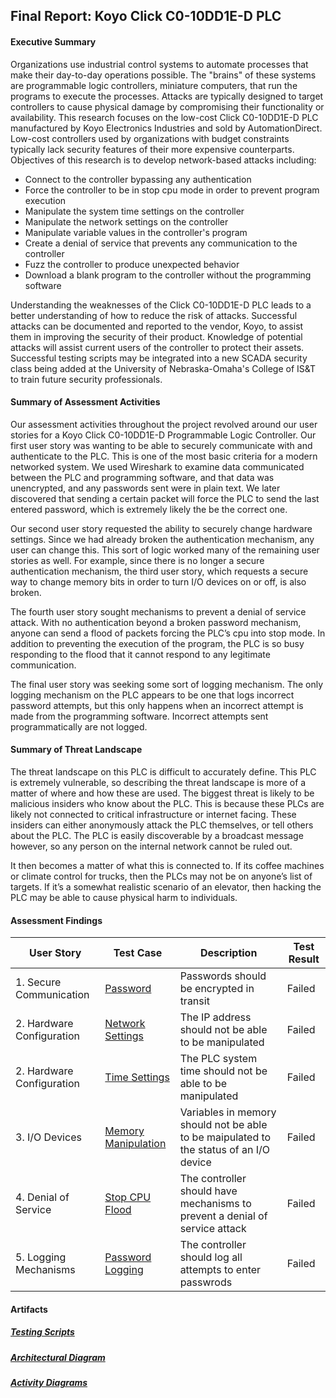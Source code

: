 ## Final Report: Koyo Click C0-10DD1E-D PLC

#### Executive Summary

Organizations use industrial control systems to automate processes that make their day-to-day operations possible.  The "brains" of these systems are programmable logic controllers, miniature computers, that run the programs to execute the processes.  Attacks are typically designed to target controllers to cause physical damage by compromising their functionality or availability.  This research focuses on the low-cost Click C0-10DD1E-D PLC manufactured by Koyo Electronics Industries and sold by AutomationDirect.  Low-cost controllers used by organizations with budget constraints typically lack security features of their more expensive counterparts. Objectives of this research is to develop network-based attacks including:

  - Connect to the controller bypassing any authentication
  - Force the controller to be in stop cpu mode in order to prevent program execution
  - Manipulate the system time settings on the controller
  - Manipulate the network settings on the controller
  - Manipulate variable values in the controller's program
  - Create a denial of service that prevents any communication to the controller
  - Fuzz the controller to produce unexpected behavior
  - Download a blank program to the controller without the programming software 
  
Understanding the weaknesses of the Click C0-10DD1E-D PLC leads to a better understanding of how to reduce the risk of attacks. Successful attacks can be documented and reported to the vendor, Koyo, to assist them in improving the security of their product. Knowledge of potential attacks will assist current users of the controller to protect their assets.  Successful testing scripts may be integrated into a new SCADA security class being added at the University of Nebraska-Omaha's College of IS&T to train future security professionals.

#### Summary of Assessment Activities

Our assessment activities throughout the project revolved around our user stories for a Koyo Click C0-10DD1E-D Programmable Logic Controller. Our first user story was wanting to be able to securely communicate with and authenticate to the PLC. This is one of the most basic criteria for a modern networked system. We used Wireshark to examine data communicated between the PLC and programming software, and that data was unencrypted, and any passwords sent were in plain text. We later discovered that sending a certain packet will force the PLC to send the last entered password, which is extremely likely the be the correct one.

Our second user story requested the ability to securely change hardware settings. Since we had already broken the authentication mechanism, any user can change this. This sort of logic worked many of the remaining user stories as well. For example, since there is no longer a secure authentication mechanism, the third user story, which requests a secure way to change memory bits in order to turn I/O devices on or off, is also broken.

The fourth user story sought mechanisms to prevent a denial of service attack. With no authentication beyond a broken password mechanism, anyone can send a flood of packets forcing the PLC’s cpu into stop mode. In addition to preventing the execution of the program, the PLC is so busy responding to the flood that it cannot respond to any legitimate communication.

The final user story was seeking some sort of logging mechanism. The only logging mechanism on the PLC appears to be one that logs incorrect password attempts, but this only happens when an incorrect attempt is made from the programming software. Incorrect attempts sent programmatically are not logged.

#### Summary of Threat Landscape

The threat landscape on this PLC is difficult to accurately define. This PLC is extremely vulnerable, so describing the threat landscape is more of a matter of where and how these are used. The biggest threat is likely to be malicious insiders who know about the PLC. This is because these PLCs are likely not connected to critical infrastructure or internet facing. These insiders can either anonymously attack the PLC themselves, or tell others about the PLC. The PLC is easily discoverable by a broadcast message however, so any person on the internal network cannot be ruled out.

It then becomes a matter of what this is connected to. If its coffee machines or climate control for trucks, then the PLCs may not be on anyone’s list of targets. If it’s a somewhat realistic scenario of an elevator, then hacking the PLC may be able to cause physical harm to individuals.

#### Assessment Findings

|User Story  | Test Case | Description | Test Result |
|------------|-----------|-------------|-------------|
| 1. Secure Communication | [Password](https://github.com/groth001/Capstone/blob/master/Assessment%20Reports/secureCommunication.md) | Passwords should be encrypted in transit | Failed |
| 2. Hardware Configuration | [Network Settings](https://github.com/groth001/Capstone/blob/master/Assessment%20Reports/Network%20Settings.md) | The IP address should not be able to be manipulated | Failed |
| 2. Hardware Configuration | [Time Settings](https://github.com/groth001/Capstone/blob/master/Assessment%20Reports/Time%20Settings.md) | The PLC system time should not be able to be manipulated | Failed |
| 3. I/O Devices | [Memory Manipulation](https://github.com/groth001/Capstone/blob/master/Assessment%20Reports/Memory%20Manipulation.md) | Variables in memory should not be able to be maipulated to the status of an I/O device | Failed |
| 4. Denial of Service | [Stop CPU Flood](https://github.com/groth001/Capstone/blob/master/Assessment%20Reports/denialOfService.md) | The controller should have mechanisms to prevent a denial of service attack | Failed |
| 5. Logging Mechanisms | [Password Logging](https://github.com/groth001/Capstone/blob/master/Assessment%20Reports/LoggingMechanisms.md) | The controller should log all attempts to enter passwrods | Failed |

#### Artifacts

##### [Testing Scripts](https://github.com/groth001/Capstone/tree/master/test%20scripts)

##### [Architectural Diagram](https://www.lucidchart.com/invitations/accept/d9a953e0-7dd6-427e-8d44-1d9d7f5d9fbf)

##### [Activity Diagrams](https://www.lucidchart.com/documents/edit/c4497c3b-4cea-4afe-941b-a1c6e8d6f948#)
